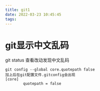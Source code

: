 ```yaml
---
title: git1
date: 2022-03-23 10:45:45
tags:
---
```


# git显示中文乱码

git status 查看改动发现中文乱码
```
git config --global core.quotepath false
加上后在git配置文件.gitconfig会出现
[core]
        quotepath = false
```

# 
